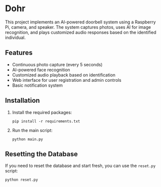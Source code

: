 # Dohr

This project implements an AI-powered doorbell system using a Raspberry Pi, camera, and speaker. The system captures photos, uses AI for image recognition, and plays customized audio responses based on the identified individual.

## Features

- Continuous photo capture (every 5 seconds)
- AI-powered face recognition
- Customized audio playback based on identification
- Web interface for user registration and admin controls
- Basic notification system

## Installation

1. Install the required packages:

   ```
   pip install -r requirements.txt
   ```

2. Run the main script:

    ```
    python main.py
    ```

## Resetting the Database

If you need to reset the database and start fresh, you can use the `reset.py` script:

```
python reset.py
```
